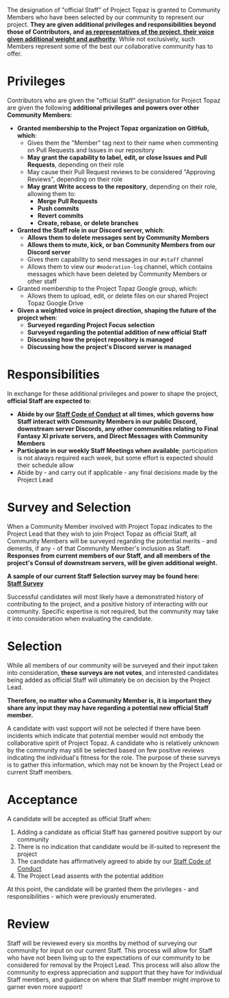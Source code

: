 The designation of "official Staff" of Project Topaz is granted to Community Members who have been selected by our community to represent our project. **They are given additional privileges and responsibilities beyond those of Contributors, and [as representatives of the project, their voice given additional weight and authority](https://github.com/project-topaz/topaz/wiki/Staff-Conduct#0-purpose)**. While not exclusively, such Members represent some of the best our collaborative community has to offer.

# Privileges
Contributors who are given the "official Staff" designation for Project Topaz are given the following **additional privileges and powers over other Community Members**:
- **Granted membership to the Project Topaz organization on GitHub, which**:
  - Gives them the "Member" tag next to their name when commenting on Pull Requests and Issues in our repository
  - **May grant the capability to label, edit, or close Issues and Pull Requests**, depending on their role
  - May cause their Pull Request reviews to be considered "Approving Reviews", depending on their role
  - **May grant Write access to the repository**, depending on their role, allowing them to:
    - **Merge Pull Requests**
    - **Push commits**
    - **Revert commits**
    - **Create, rebase, or delete branches**
- **Granted the Staff role in our Discord server, which**:
  - **Allows them to delete messages sent by Community Members**
  - **Allows them to mute, kick, or ban Community Members from our Discord server**
  - Gives them capability to send messages in our `#staff` channel
  - Allows them to view our `#moderation-log` channel, which contains messages which have been deleted by Community Members or other staff
- Granted membership to the Project Topaz Google group, which:
  - Allows them to upload, edit, or delete files on our shared Project Topaz Google Drive
- **Given a weighted voice in project direction, shaping the future of the project when**:
  - **Surveyed regarding Project Focus selection**
  - **Surveyed regarding the potential addition of new official Staff**
  - **Discussing how the project repository is managed**
  - **Discussing how the project's Discord server is managed**

# Responsibilities
In exchange for these additional privileges and power to shape the project, **official Staff are expected to**:
- **Abide by our [Staff Code of Conduct](https://github.com/project-topaz/topaz/wiki/Staff-Conduct) at all times, which governs how Staff interact with Community Members in our public Discord, downstream server Discords, any other communities relating to Final Fantasy XI private servers, and Direct Messages with Community Members**
- **Participate in our weekly Staff Meetings when available**; participation is not always required each week, but some effort is expected should their schedule allow
- Abide by - and carry out if applicable - any final decisions made by the Project Lead

# Survey and Selection
When a Community Member involved with Project Topaz indicates to the Project Lead that they wish to join Project Topaz as official Staff, all Community Members will be surveyed regarding the potential merits - and demerits, if any - of that Community Member's inclusion as Staff. **Responses from current members of our Staff, and all members of the project's Consul of downstream servers, will be given additional weight.**

**A sample of our current Staff Selection survey may be found here:**  
**[Staff Survey](https://github.com/project-topaz/topaz/wiki/Staff-Survey)**

Successful candidates will most likely have a demonstrated history of contributing to the project, and a positive history of interacting with our community. Specific expertise is not required, but the community may take it into consideration when evaluating the candidate.

# Selection

While all members of our community will be surveyed and their input taken into consideration, **these surveys are not votes**, and interested candidates being added as official Staff will ultimately be on decision by the Project Lead.

**Therefore, no matter who a Community Member is, it is important they share any input they may have regarding a potential new official Staff member.**

A candidate with vast support will not be selected if there have been incidents which indicate that potential member would not embody the collaborative spirit of Project Topaz. A candidate who is relatively unknown by the community may still be selected based on few positive reviews indicating the individual's fitness for the role. The purpose of these surveys is to gather this information, which may not be known by the Project Lead or current Staff members.

# Acceptance

A candidate will be accepted as official Staff when:
1. Adding a candidate as official Staff has garnered positive support by our community
2. There is no indication that candidate would be ill-suited to represent the project
3. The candidate has affirmatively agreed to abide by our [Staff Code of Conduct](https://github.com/project-topaz/topaz/wiki/Staff-Conduct)
4. The Project Lead assents with the potential addition

At this point, the candidate will be granted them the privileges - and responsibilities - which were previously enumerated.

# Review

Staff will be reviewed every six months by method of surveying our community for input on our current Staff. This process will allow for Staff who have not been living up to the expectations of our community to be considered for removal by the Project Lead. This process will also allow the community to express appreciation and support that they have for individual Staff members, and guidance on where that Staff member might improve to garner even more support!